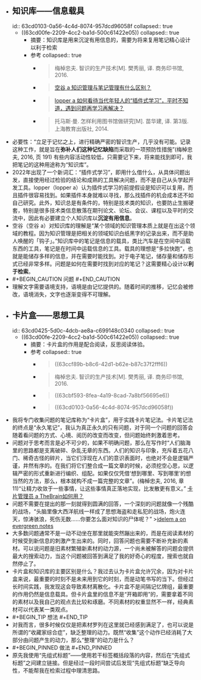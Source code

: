 - ## 知识库——信息载具
  id:: 63cd0103-0a56-4c4d-8074-957dcd96058f
  collapsed:: true
	- ((63cd00fe-2209-4cc2-ba1d-500c61422e05))
	  collapsed:: true
		- 摘要：知识库是用来沉淀有用信息的，需要为将来复用笔记精心设计以利于检索
		- 参考
		  collapsed:: true
			- >梅棹忠夫. 智识的生产技术[M]. 樊秀丽, 译. 商务印书馆, 2016.
			- >[空谷 a 知识管理与笔记管理有什么区别？](https://www.yuque.com/arvinxx/knowledge-note/lspapq)
			- >[lopper a 如何看待当代年轻人的“插件式学习”，平时不知道，遇到问题再学习再解决？](https://www.zhihu.com/question/530472647/answer/2463763699)
			- >托马斯·曼. 怎样利用图书馆做研究[M]. 苗华建, 译. 第3版. 上海教育出版社, 2014.​
- 必要性：“立足于记忆之上，进行精确严密的智识生产，几乎没有可能。记录这种工作，就是旨在**弥补人们这种记忆缺陷**而采取的一项预防性措施”(梅棹忠夫, 2016, 页 191) 有些内容活动性较低，只需要记下来，将来能找到即可，我把笔记的这种用途称为“知识库”。
- 2022年出现了一个新词汇：“插件式学习”，即用什么借什么，从具体问题出发，直接使用经过检验的结论和成熟的工具解决问题，而不是自己从头学起开发工具。lopper（lopper a）认为插件式学习的前提假设是知识可以复用，而且插件很容易找到。如果插件本身就难以寻找，那么找插件的机会成本还不如自己研究。此外，知识总是有条件的，特别是技术类的知识，也要防止生搬硬套，特别是很多技术类信息散落在期刊论文、论坛、会议、课程以及平时的交流中，因此有必要建立个人知识库以**沉淀有用信息**。​
- 空谷（空谷 a）对知识库的理解是“某个领域的知识管理本质上就是在出这个领域的教程。因为知识管理是把相关的领域知识白纸黑字的记录出来，而不是助人唤醒的「钩子」。”知识库中的笔记是信息的载具，类比汽车是在空间中运载东西的工具，笔记是在时间中运载信息的工具。载具的理想是“多拉快跑”，也就是能储存多样的信息，并在需要时能找到。对于电子笔记，储存量和储存形式已经非常多样。​问题是如何在需要时找到对应的笔记？这需要​精心设计以**利于检索**。
- #+BEGIN_CAUTION
  问题
  #+END_CAUTION
- 理解文字需要语境支持，语境是由记忆提供的。随着时间的推移，记忆会被修改，语境消失，文字也逐渐变得不可理解。
- ## 卡片盒——思想工具
  id:: 63cd0425-5d0c-4dcb-ae8a-c699148c0340
  collapsed:: true
	- ((63cd00fe-2209-4cc2-ba1d-500c61422e05))
	  collapsed:: true
		- 摘要：卡片盒的作用是配合阅读，反思阅读体验。
		- 参考
		  collapsed:: true
			- >((63ccf89b-b8c6-42d1-b62e-b87c37f2fff6))
			- >梅棹忠夫. 智识的生产技术[M]. 樊秀丽, 译. 商务印书馆, 2016.
			- >((63cbf593-8fea-4a19-8cad-7a8bf56695e6))
			- >((63cd0103-0a56-4c4d-8074-957dcd96058f))
- 我将专门收集问题的笔记库称为“卡片盒”，用于实践卡片笔记法。卡片笔记法的终点是“永久笔记”，我认为真正永久的只有问题，对于同一个问题的回答会随着看问题的方式、心境、阅历的改变而改变，但问题始终刺激着思考。
- 问题对于思考而言是必不可少的，如果不明确问题，那么在写作时“人们脑海里的思路都是支离破碎、杂乱无章的东西。人们的知识与印象，充斥着五花八门、稀奇古怪的碎片，当它们浮现在人们的意识表面时，也绝对不会是逻辑严谨，井然有序的。在我们将它们整合成一篇文章的时候，必须挖空心思，以逻辑严密的形式重新进行编织、组配。如果仅仅凭借‘想到哪里、写到哪里’的想当然的方法，那么，根本就构不成一篇完整的文章”。(梅棹忠夫, 2016, 章 11)“让精力收敛于一些事情，让这些事情真正落地实现，比发散更有意义。” [卡片管理员 a TheBrain如何用？](https://www.zhihu.com/question/22236959/answer/1495920846)
- 问题不需要在提出的那一刻就得到圆满的回答，一个深刻的问题就像一个残酷的战场，“头脑里像大西洋航线一样成了思想海盗和走私犯的战场，炮火连天，惊涛骇浪，死伤无数……你要怎么面对知识的尸体呢？” >[idelem a on evergreen notes](https://www.yuque.com/idelem/tools/zvuf4q)
- 大多数问题通常不是一动不动坐在那里就能突然蹦出来的，而是在阅读素材的时候受到新信息的刺激产生出来的。同时，回答问题也需要不断补充新的素材。可以说问题是旧素材繁殖新素材的动力源，一个尚未被解答的问题会提供最大的搜索动力，当这个问题被回答到满足了我的好奇心的程度，搜索也就自然停止了。
- 卡片盒和知识库的主要区别是什么？我过去认为卡片盒允许冗余，因为对卡片盒来说，最重要的时刻不是未来用到它的时刻，而是动笔书写的当下。但经过长时间实践，我发现这会导致素材离散化。卡片盒不是间隔记忆牌组，最重要的作用仍然是信息载具。但卡片盒里的信息不是“开箱即用”的，需要拿着不同的素材以及我自己的观点去比较和琢磨。不同素材的权重显然不一样，经典素材可以代表某一类观点。
- #+BEGIN_TIP
  想法
  #+END_TIP
- 对我而言，很多时候仅仅是把素材罗列在这里就已经感到满足了，也可以说是所谓的“收藏家综合症”，缺乏整理的动力。既然“收集”这个动作已经消耗了大部分由问题产生的动力，那么“整理”的动力是什么？
- #+BEGIN_PINNED
  做法
  #+END_PINNED
- 原先我使用“先组式标题”——使用若干标签概括段落的内容，然后在“先组式标题”之间建立链接。但是经过一段时间尝试后发现“先组式标题”缺乏导向性，不能帮我在检索过程中理清思路。